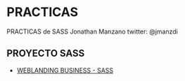 

# PRACTICAS

PRACTICAS de SASS Jonathan Manzano twitter: @jmanzdi

## PROYECTO SASS

- [WEBLANDING BUSINESS - SASS](https://jonathanmanzanodiaz.github.io/practice/CSS-PRACTICE/SASS)
